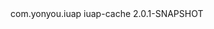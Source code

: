 <dependency>
  <groupId>com.yonyou.iuap</groupId>
  <artifactId>iuap-cache</artifactId>
  <version>2.0.1-SNAPSHOT</version>
</dependency>